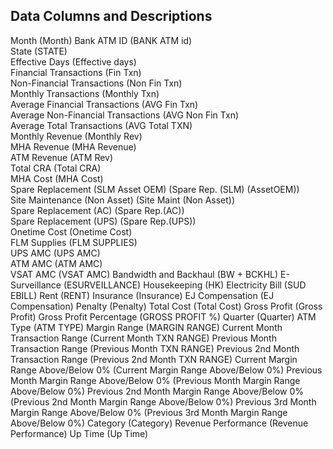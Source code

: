 ## Data Columns and Descriptions

Month (Month)
Bank ATM ID (BANK ATM id)   
State (STATE)          
Effective Days (Effective days)         
Financial Transactions (Fin Txn)         
Non-Financial Transactions (Non Fin Txn)         
Monthly Transactions (Monthly Txn)         
Average Financial Transactions (AVG Fin Txn)         
Average Non-Financial Transactions (AVG Non Fin Txn)         
Average Total Transactions (AVG Total TXN)         
Monthly Revenue (Monthly Rev)         
MHA Revenue (MHA Revenue)                  
ATM Revenue (ATM Rev)                  
Total CRA (Total CRA)         
MHA Cost (MHA Cost)                  
Spare Replacement (SLM Asset OEM) (Spare Rep. (SLM) (AssetOEM))                  
Site Maintenance (Non Asset) (Site Maint (Non Asset))                  
Spare Replacement (AC) (Spare Rep.(AC))         
Spare Replacement (UPS) (Spare Rep.(UPS))         
Onetime Cost (Onetime Cost)         
FLM Supplies (FLM SUPPLIES)         
UPS AMC (UPS AMC)         
ATM AMC (ATM AMC)         
VSAT AMC (VSAT AMC)
Bandwidth and Backhaul (BW + BCKHL)
E-Surveillance (ESURVEILLANCE)
Housekeeping (HK)
Electricity Bill (SUD EBILL)
Rent (RENT)
Insurance (Insurance)
EJ Compensation (EJ Compensation)
Penalty (Penalty)
Total Cost (Total Cost)
Gross Profit (Gross Profit)
Gross Profit Percentage (GROSS PROFIT %)
Quarter (Quarter)
ATM Type (ATM TYPE)
Margin Range (MARGIN RANGE)
Current Month Transaction Range (Current Month TXN RANGE)
Previous Month Transaction Range (Previous Month TXN RANGE)
Previous 2nd Month Transaction Range (Previous 2nd Month TXN RANGE)
Current Margin Range Above/Below 0% (Current Margin Range Above/Below 0%)
Previous Month Margin Range Above/Below 0% (Previous Month Margin Range Above/Below 0%)
Previous 2nd Month Margin Range Above/Below 0% (Previous 2nd Month Margin Range Above/Below 0%)
Previous 3rd Month Margin Range Above/Below 0% (Previous 3rd Month Margin Range Above/Below 0%)
Category (Category)
Revenue Performance (Revenue Performance)
Up Time (Up Time)
